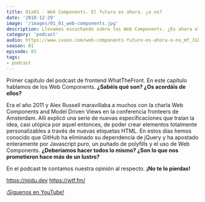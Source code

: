 ```yaml
---
title: 01x01 - Web Components. El futuro es ahora. ¿o no?
date: '2018-12-29'
image: '/images/01_01_web-components.jpg'
description: Llevamos escuchando sobre los Web Components. ¿Es ahora el momento de implementarlos en producción? ¿Ha llegado su momento?
category: 'podcast'
audio: https://www.ivoox.com/web-components-futuro-es-ahora-o-no_mf_31088765_feed_1.mp3
season: 01
episode: 01
tags:
- podcast
---
```


Primer capítulo del podcast de frontend WhatTheFront. En este capítulo hablamos de los Web Components. **¿Sabéis qué son? ¿Os acordáis de ellos?**
 
Era el año 2011 y Alex Russell maravillaba a muchos con la charla Web Components and Model Driven Views en la conferencia fronteers de Amsterdam. Allí explicó una serie de nuevas especificaciones que traían la idea, casi utópica por aquel entonces, de poder crear elementos totalmente personalizables a través de nuevas etiquetas HTML. En estos días hemos conocido que GitHub ha eliminado su dependencia de jQuery y ha apostado enteramente por Javascript puro, un puñado de polyfills y el uso de Web Components. **¿Deberíamos hacer todos lo mismo? ¿Son lo que nos prometieron hace más de un lustro?**
 
En el podcast te contamos nuestra opinión al respecto. **¡No te lo pierdas!**

https://midu.dev
https://wtf.fm/

[¡Síguenos en YouTube!](https://www.youtube.com/c/midudev?sub_confirmation=1)